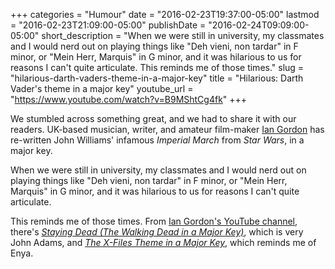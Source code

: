 +++
categories = "Humour"
date = "2016-02-23T19:37:00-05:00"
lastmod = "2016-02-23T21:09:00-05:00"
publishDate = "2016-02-24T09:09:00-05:00"
short_description = "When we were still in university, my classmates and I would nerd out on playing things like &quot;Deh vieni, non tardar&quot; in F minor, or &quot;Mein Herr, Marquis&quot; in G minor, and it was hilarious to us for reasons I can&#039;t quite articulate. This reminds me of those times."
slug = "hilarious-darth-vaders-theme-in-a-major-key"
title = "Hilarious: Darth Vader&#039;s theme in a major key"
youtube_url = "https://www.youtube.com/watch?v=B9MShtCg4fk"
+++

We stumbled across something great, and we had to share it with our readers. UK-based musician, writer, and amateur film-maker [Ian Gordon](http://iangordon.bandcamp.com/) has re-written John Williams' infamous *Imperial March* from *Star Wars*, in a major key.

When we were still in university, my classmates and I would nerd out on playing things like "Deh vieni, non tardar" in F minor, or "Mein Herr, Marquis" in G minor, and it was hilarious to us for reasons I can't quite articulate.

This reminds me of those times. From [Ian Gordon's YouTube channel](https://www.youtube.com/user/mutedvocal), there's [*Staying Dead (The Walking Dead in a Major Key)*](https://www.youtube.com/watch?v=hmCBzwzw2Cc), which is very John Adams, and [*The X-Files Theme in a Major Key*](https://youtu.be/qTRXOnbuJVM), which reminds me of Enya. 
